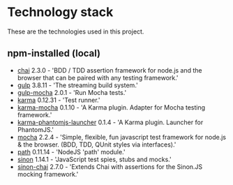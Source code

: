 # Technology stack

These are the technologies used in this project.

## npm-installed (local)

- [chai](https://github.com/chaijs/chai) 2.3.0 - 'BDD / TDD assertion framework for node.js and the browser that can be paired with any testing framework.'
- [gulp](http://gulpjs.com/) 3.8.11 - 'The streaming build system.'
- [gulp-mocha](https://github.com/sindresorhus/gulp-mocha) 2.0.1 - 'Run Mocha tests.'
- [karma](http://karma-runner.github.io/0.12/index.html) 0.12.31 - 'Test runner.'
- [karma-mocha](https://github.com/karma-runner/karma-mocha) 0.1.10 - 'A Karma plugin. Adapter for Mocha testing framework.'
- [karma-phantomjs-launcher](https://github.com/karma-runner/karma-phantomjs-launcher) 0.1.4 - 'A Karma plugin. Launcher for PhantomJS.'
- [mocha](https://github.com/mochajs/mocha) 2.2.4 - 'Simple, flexible, fun javascript test framework for node.js & the browser. (BDD, TDD, QUnit styles via interfaces).'
- [path](https://github.com/jinder/path) 0.11.14 - 'NodeJS 'path' module.'
- [sinon](https://www.npmjs.com/package/sinon) 1.14.1 - 'JavaScript test spies, stubs and mocks.'
- [sinon-chai](https://github.com/domenic/sinon-chai) 2.7.0 - 'Extends Chai with assertions for the Sinon.JS mocking framework.'